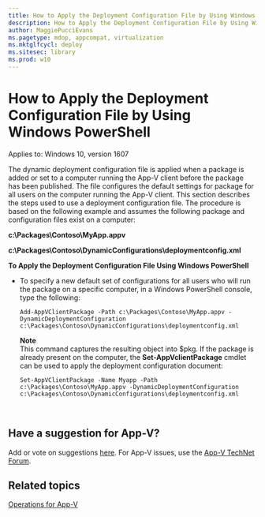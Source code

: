 ```yaml
---
title: How to Apply the Deployment Configuration File by Using Windows PowerShell (Windows 10)
description: How to Apply the Deployment Configuration File by Using Windows PowerShell
author: MaggiePucciEvans
ms.pagetype: mdop, appcompat, virtualization
ms.mktglfcycl: deploy
ms.sitesec: library
ms.prod: w10
---
```



# How to Apply the Deployment Configuration File by Using Windows PowerShell

Applies to: Windows 10, version 1607

The dynamic deployment configuration file is applied when a package is added or set to a computer running the App-V client before the package has been published. The file configures the default settings for package for all users on the computer running the App-V client. This section describes the steps used to use a deployment configuration file. The procedure is based on the following example and assumes the following package and configuration files exist on a computer:

**c:\\Packages\\Contoso\\MyApp.appv**

**c:\\Packages\\Contoso\\DynamicConfigurations\\deploymentconfig.xml**

**To Apply the Deployment Configuration File Using Windows PowerShell**

-   To specify a new default set of configurations for all users who will run the package on a specific computer, in a Windows PowerShell console, type the following:

    `Add-AppVClientPackage -Path c:\Packages\Contoso\MyApp.appv -DynamicDeploymentConfiguration c:\Packages\Contoso\DynamicConfigurations\deploymentconfig.xml`

    **Note**<br>
    This command captures the resulting object into $pkg. If the package is already present on the computer, the **Set-AppVclientPackage** cmdlet can be used to apply the deployment configuration document:

    `Set-AppVClientPackage -Name Myapp -Path c:\Packages\Contoso\MyApp.appv -DynamicDeploymentConfiguration c:\Packages\Contoso\DynamicConfigurations\deploymentconfig.xml`

     
## Have a suggestion for App-V?

Add or vote on suggestions [here](http://appv.uservoice.com/forums/280448-microsoft-application-virtualization). For App-V issues, use the [App-V TechNet Forum](https://social.technet.microsoft.com/Forums/en-US/home?forum=mdopappv).

## Related topics

[Operations for App-V](appv-operations.md)
